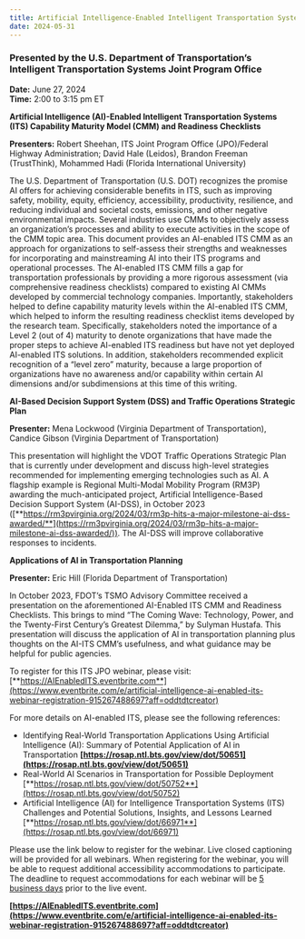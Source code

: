 ```yaml
---
title: Artificial Intelligence-Enabled Intelligent Transportation Systems Webinar
date: 2024-05-31
---
```


### Presented by the U.S. Department of Transportation’s Intelligent Transportation Systems Joint Program Office

**Date:** June 27, 2024  
**Time:** 2:00 to 3:15 pm ET

**Artificial Intelligence (AI)-Enabled Intelligent Transportation Systems (ITS) Capability Maturity Model (CMM) and Readiness Checklists**

**Presenters:** Robert Sheehan, ITS Joint Program Office (JPO)/Federal Highway Administration; David Hale (Leidos), Brandon Freeman (TrustThink), Mohammed Hadi (Florida International University)

The U.S. Department of Transportation (U.S. DOT) recognizes the promise AI offers for achieving considerable benefits in ITS, such as improving safety, mobility, equity, efficiency, accessibility, productivity, resilience, and reducing individual and societal costs, emissions, and other negative environmental impacts. Several industries use CMMs to objectively assess an organization’s processes and ability to execute activities in the scope of the CMM topic area. This document provides an AI-enabled ITS CMM as an approach for organizations to self-assess their strengths and weaknesses for incorporating and mainstreaming AI into their ITS programs and operational processes. The AI-enabled ITS CMM fills a gap for transportation professionals by providing a more rigorous assessment (via comprehensive readiness checklists) compared to existing AI CMMs developed by commercial technology companies. Importantly, stakeholders helped to define capability maturity levels within the AI-enabled ITS CMM, which helped to inform the resulting readiness checklist items developed by the research team. Specifically, stakeholders noted the importance of a Level 2 (out of 4) maturity to denote organizations that have made the proper steps to achieve AI-enabled ITS readiness but have not yet deployed AI-enabled ITS solutions. In addition, stakeholders recommended explicit recognition of a “level zero” maturity, because a large proportion of organizations have no awareness and/or capability within certain AI dimensions and/or subdimensions at this time of this writing.

**AI-Based Decision Support System (DSS) and Traffic Operations Strategic Plan**

**Presenter:** Mena Lockwood (Virginia Department of Transportation), Candice Gibson (Virginia Department of Transportation)

This presentation will highlight the VDOT Traffic Operations Strategic Plan that is currently under development and discuss high-level strategies recommended for implementing emerging technologies such as AI. A flagship example is Regional Multi-Modal Mobility Program (RM3P) awarding the much-anticipated project, Artificial Intelligence-Based Decision Support System (AI-DSS), in October 2023 ([**https://rm3pvirginia.org/2024/03/rm3p-hits-a-major-milestone-ai-dss-awarded/**](https://rm3pvirginia.org/2024/03/rm3p-hits-a-major-milestone-ai-dss-awarded/)). The AI-DSS will improve collaborative responses to incidents.

**Applications of AI in Transportation Planning**

**Presenter:** Eric Hill (Florida Department of Transportation)

In October 2023, FDOT’s TSMO Advisory Committee received a presentation on the aforementioned AI-Enabled ITS CMM and Readiness Checklists. This brings to mind “The Coming Wave: Technology, Power, and the Twenty-First Century’s Greatest Dilemma,” by Sulyman Hustafa. This presentation will discuss the application of AI in transportation planning plus thoughts on the AI-ITS CMM’s usefulness, and what guidance may be helpful for public agencies.

To register for this ITS JPO webinar, please visit: [**https://AIEnabledITS.eventbrite.com**](https://www.eventbrite.com/e/artificial-intelligence-ai-enabled-its-webinar-registration-915267488697?aff=oddtdtcreator)

For more details on AI-enabled ITS, please see the following references:

-   Identifying Real-World Transportation Applications Using Artificial Intelligence (AI): Summary of Potential Application of AI in Transportation **[https://rosap.ntl.bts.gov/view/dot/50651](https://rosap.ntl.bts.gov/view/dot/50651)**
-   Real-World AI Scenarios in Transportation for Possible Deployment [**https://rosap.ntl.bts.gov/view/dot/50752**](https://rosap.ntl.bts.gov/view/dot/50752)
-   Artificial Intelligence (AI) for Intelligence Transportation Systems (ITS) Challenges and Potential Solutions, Insights, and Lessons Learned [**https://rosap.ntl.bts.gov/view/dot/66971**](https://rosap.ntl.bts.gov/view/dot/66971)

Please use the link below to register for the webinar. Live closed captioning will be provided for all webinars. When registering for the webinar, you will be able to request additional accessibility accommodations to participate. The deadline to request accommodations for each webinar will be <u>5 business days</u> prior to the live event.

**[https://AIEnabledITS.eventbrite.com](https://www.eventbrite.com/e/artificial-intelligence-ai-enabled-its-webinar-registration-915267488697?aff=oddtdtcreator)**

